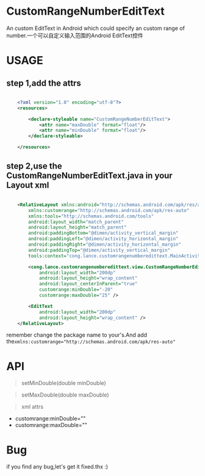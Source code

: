 # CustomRangeNumberEditText
An custom EditText in Android which could specify an custom range of number.一个可以自定义输入范围的Android EditText控件

# USAGE

## step 1,add the attrs
```xml

    <?xml version="1.0" encoding="utf-8"?>
    <resources>

        <declare-styleable name="CustomRangeNumberEditText">
            <attr name="maxDouble" format="float"/>
            <attr name="minDouble" format="float"/>
        </declare-styleable>

    </resources>

```

## step 2,use the CustomRangeNumberEditText.java in your Layout xml
```xml

    <RelativeLayout xmlns:android="http://schemas.android.com/apk/res/android"
        xmlns:customrange="http://schemas.android.com/apk/res-auto"
        xmlns:tools="http://schemas.android.com/tools"
        android:layout_width="match_parent"
        android:layout_height="match_parent"
        android:paddingBottom="@dimen/activity_vertical_margin"
        android:paddingLeft="@dimen/activity_horizontal_margin"
        android:paddingRight="@dimen/activity_horizontal_margin"
        android:paddingTop="@dimen/activity_vertical_margin"
        tools:context="cong.lance.customrangenumberedittext.MainActivity">

        <cong.lance.customrangenumberedittext.view.CustomRangeNumberEditText
            android:layout_width="200dp"
            android:layout_height="wrap_content"
            android:layout_centerInParent="true"
            customrange:minDouble="-20"
            customrange:maxDouble="25" />

        <EditText
            android:layout_width="200dp"
            android:layout_height="wrap_content" />
    </RelativeLayout>

```
remember change the package name to your's.And add the```xmlns:customrange="http://schemas.android.com/apk/res-auto"```

# API
> setMinDouble(double minDouble)

> setMaxDouble(double maxDouble)

> xml attrs
* customrange:minDouble=""
* customrange:maxDouble=""

# Bug
if you find any bug,let's get it fixed.thx :)


